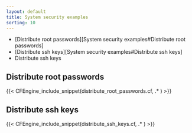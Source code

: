 ```yaml
---
layout: default
title: System security examples
sorting: 10
---
```


- [Distribute root passwords][System security examples#Distribute root passwords]
- [Distribute ssh keys][System security examples#Distribute ssh keys]
- Distribute ssh keys

## Distribute root passwords

{{< CFEngine_include_snippet(distribute_root_passwords.cf, .* ) >}}

## Distribute ssh keys

{{< CFEngine_include_snippet(distribute_ssh_keys.cf, .* ) >}}
